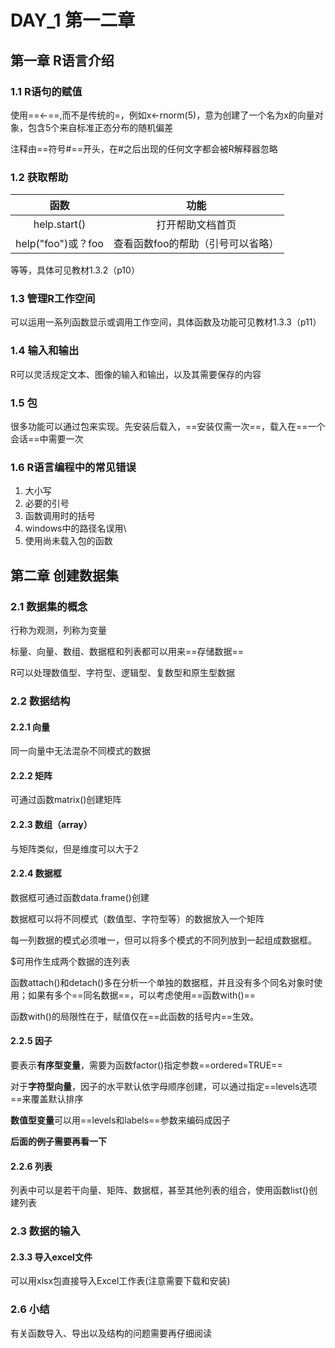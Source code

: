 # DAY_1 第一二章

## 第一章 R语言介绍

### 1.1 R语句的赋值

使用==<-==,而不是传统的=，例如x<-rnorm(5)，意为创建了一个名为x的向量对象，包含5个来自标准正态分布的随机偏差

注释由==符号#==开头，在#之后出现的任何文字都会被R解释器忽略

### 1.2 获取帮助

|        函数        |               功能                |
| :----------------: | :-------------------------------: |
|    help.start()    |         打开帮助文档首页          |
| help("foo")或？foo | 查看函数foo的帮助（引号可以省略） |

等等，具体可见教材1.3.2（p10）

### 1.3 管理R工作空间

可以运用一系列函数显示或调用工作空间，具体函数及功能可见教材1.3.3（p11）

### 1.4 输入和输出

R可以灵活规定文本、图像的输入和输出，以及其需要保存的内容

### 1.5 包

很多功能可以通过包来实现。先安装后载入，==安装仅需一次==，载入在==一个会话==中需要一次

### 1.6 R语言编程中的常见错误

1. 大小写
2. 必要的引号
3. 函数调用时的括号
4. windows中的路径名误用\
5. 使用尚未载入包的函数

## 第二章 创建数据集

### 2.1 数据集的概念

行称为观测，列称为变量

标量、向量、数组、数据框和列表都可以用来==存储数据==

R可以处理数值型、字符型、逻辑型、复数型和原生型数据

### 2.2 数据结构

#### 2.2.1 向量

  同一向量中无法混杂不同模式的数据  

#### 2.2.2 矩阵

可通过函数matrix()创建矩阵  

#### 2.2.3 数组（array）

与矩阵类似，但是维度可以大于2

#### 2.2.4 数据框

  数据框可通过函数data.frame()创建 

   数据框可以将不同模式（数值型、字符型等）的数据放入一个矩阵

  每一列数据的模式必须唯一，但可以将多个模式的不同列放到一起组成数据框。  

\$可用作生成两个数据的连列表

  函数attach()和detach()多在分析一个单独的数据框，并且没有多个同名对象时使用；如果有多个==同名数据==，可以考虑使用==函数with()==

  函数with()的局限性在于，赋值仅在==此函数的括号内==生效。  

#### 2.2.5 因子

  要表示**有序型变量**，需要为函数factor()指定参数==ordered=TRUE==

  对于**字符型向量**，因子的水平默认依字母顺序创建，可以通过指定==levels选项==来覆盖默认排序  

**数值型变量**可以用==levels和labels==参数来编码成因子

**后面的例子需要再看一下**

#### 2.2.6 列表

列表中可以是若干向量、矩阵、数据框，甚至其他列表的组合，使用函数list()创建列表  

### 2.3 数据的输入

#### 2.3.3 导入excel文件

可以用xlsx包直接导入Excel工作表(注意需要下载和安装)

###  2.6 小结

有关函数导入、导出以及结构的问题需要再仔细阅读

